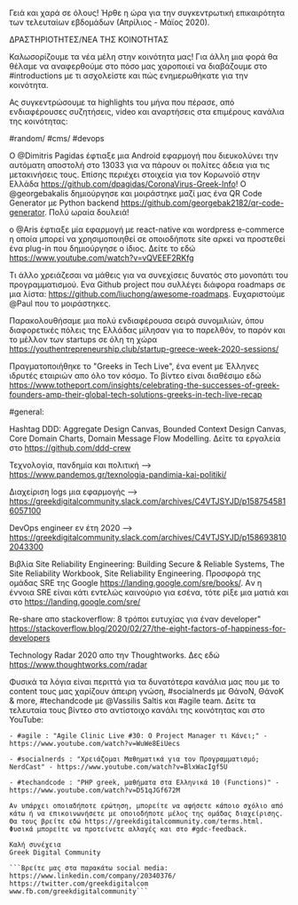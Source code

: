 Γειά και χαρά σε όλους! Ήρθε η ώρα για την συγκεντρωτική επικαιρότητα των τελευταίων εβδομάδων  (Απρίλιος - Μάϊος 2020).

ΔΡΑΣΤΗΡΙΟΤΗΤΕΣ/ΝΕΑ ΤΗΣ ΚΟΙΝΟΤΗΤΑΣ

Καλωσορίζουμε τα νέα μέλη στην κοινότητα μας! Για άλλη μια φορά θα θέλαμε να αναφερθούμε στο πόσο μας χαροποιεί να διαβάζουμε στο #introductions με τι ασχολείστε και πώς ενημερωθήκατε για την κοινότητα.

 Ας συγκεντρώσουμε τα highlights του μήνα που πέρασε, από ενδιαφέρουσες συζητήσεις, video και αναρτήσεις στα επιμέρους κανάλια της κοινότητας:

#random/ #cms/ #devops

 O @Dimitris Pagidas έφτιαξε μια Αndroid εφαρμογή που διευκολύνει την αυτόματη αποστολή στο 13033 για να πάρουν οι πολίτες άδεια για τις μετακινήσεις τους. Επίσης περιέχει στοιχεία για τον Κορωνοϊό στην Ελλάδα https://github.com/dpagidas/CoronaVirus-Greek-Info!
 Ο @georgebakalis δημιούργησε και μοιράστηκε μαζί μας ένα QR Code Generator με Python backend https://github.com/georgebak2182/qr-code-generator. Πολύ ωραία δουλειά!

  o @Aris έφτιαξε μία εφαρμογή με react-native και wordpress e-commerce η οποία μπορεί να χρησιμοποιηθεί σε οποιοδήποτε site αρκεί να προστεθεί ένα plug-in που δημιούργησε ο ίδιος. Δείτε το εδώ https://www.youtube.com/watch?v=vQVEEF2RKfg

 Τι άλλο χρειάζεσαι να μάθεις για να συνεχίσεις δυνατός στο μονοπάτι του προγραμματισμού. Ενα Github project που συλλέγει διάφορα roadmaps σε μια λίστα: https://github.com/liuchong/awesome-roadmaps. Ευχαριστούμε @Paul που το μοιράστηκες.

 Παρακολουθήσαμε μια πολύ ενδιαφέρουσα σειρά συνομιλιών, όπου διαφορετικές πόλεις της Ελλάδας μίλησαν για το παρελθόν, το παρόν και το μέλλον των startups σε όλη τη χώρα https://youthentrepreneurship.club/startup-greece-week-2020-sessions/

  Πραγματοποιήθηκε το "Greeks in Tech Live", ένα event με Έλληνες ιδρυτές εταιριών απο όλο τον κόσμο. To βίντεο είναι διαθέσιμο εδώ https://www.totheport.com/insights/celebrating-the-successes-of-greek-founders-amp-their-global-tech-solutions-greeks-in-tech-live-recap


 #general:

   Hashtag DDD: Aggregate Design Canvas, Bounded Context Design Canvas, Core Domain Charts, Domain Message Flow Modelling. Δείτε τα εργαλεία στο https://github.com/ddd-crew

   Τεχνολογία, πανδημία και πολιτική --> https://www.pandemos.gr/texnologia-pandimia-kai-politiki/

   Διαχείριση logs μια εφαρμογής --> https://greekdigitalcommunity.slack.com/archives/C4VTJSYJD/p1587545816057100

   DevOps engineer εν έτη 2020 --> https://greekdigitalcommunity.slack.com/archives/C4VTJSYJD/p1586938102043300

   Βιβλία Site Reliability Engineering: Building Secure & Reliable Systems, The Site Reliability Workbook, Site Reliability Engineering. Προσφορά της ομάδας SRE της Google https://landing.google.com/sre/books/. Aν η έννοια SRE είναι κάτι εντελώς καινούριο για εσένα, τότε ρίξε μια ματιά και στο https://landing.google.com/sre/

   Re-share απο stackoverflow: 8 τρόποι ευτυχίας για έναν developer" https://stackoverflow.blog/2020/02/27/the-eight-factors-of-happiness-for-developers

 Technology Radar 2020 απο την Thoughtworks. Δες εδώ https://www.thoughtworks.com/radar


Φυσικά τα λόγια είναι περιττά για τα δυνατότερα κανάλια μας που με το content τους μας χαρίζουν άπειρη γνώση, #socialnerds με ΘάνοN, ΘάνοK & more, #techandcode με @Vassilis Saltis και #agile team. Δείτε τα τελευταία τους βίντεο στο αντίστοιχο κανάλι της κοινότητας και στο YouTube:

    - #agile : "Agile Clinic Live #30: Ο Project Manager τι Κάνει;" - https://www.youtube.com/watch?v=WuWe8EiUecs

    - #socialnerds : "Χρειάζομαι Μαθηματικά για τον Προγραμματισμό; NerdCast" - https://www.youtube.com/watch?v=BlxWacIgf5U

    - #techandcode : "PHP greek, μαθήματα στα Ελληνικά 10 (Functions)" - https://www.youtube.com/watch?v=D51qJGf672M

    Αν υπάρχει οποιαδήποτε ερώτηση, μπορείτε να αφήσετε κάποιο σχόλιο από κάτω ή να επικοινωνήσετε με οποιοδήποτε μέλος της ομάδας διαχείρισης. Θα τους βρείτε εδώ https://greekdigitalcommunity.com/terms.html. Φυσικά μπορείτε να προτείνετε αλλαγές και στο #gdc-feedback.

    Καλή συνέχεια
    Greek Digital Community

    ```Βρείτε μας στα παρακάτω social media:
    https://www.linkedin.com/company/20340376/
    https://twitter.com/greekdigitalcom
    www.fb.com/greekdigitalcommunity```
